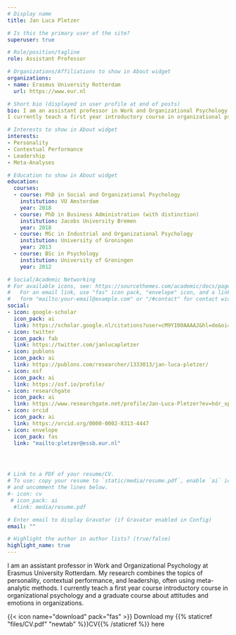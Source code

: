 ```yaml
---
# Display name
title: Jan Luca Pletzer

# Is this the primary user of the site?
superuser: true

# Role/position/tagline
role: Assistant Professor

# Organizations/Affiliations to show in About widget
organizations:
- name: Erasmus University Rotterdam
  url: https://www.eur.nl

# Short bio (displayed in user profile at end of posts)
bio: I am an assistant professor in Work and Organizational Psychology at Erasmus University Rotterdam. My research combines the topics of personality, contextual performance, and leadership, often using meta-analyses. 
I currently teach a first year introductory course in organizational psychology and a graduate course about attitudes and emotions in organizations.

# Interests to show in About widget
interests:
- Personality
- Contextual Performance
- Leadership
- Meta-Analyses

# Education to show in About widget
education:
  courses:
  - course: PhD in Social and Organizational Psychology
    institution: VU Amsterdam
    year: 2018
  - course: PhD in Business Administration (with distinction)
    institution: Jacobs University Bremen
    year: 2018
  - course: MSc in Industrial and Organizational Psychology
    institution: University of Groningen
    year: 2013
  - course: BSc in Psychology
    institution: University of Groningen
    year: 2012

# Social/Academic Networking
# For available icons, see: https://sourcethemes.com/academic/docs/page-builder/#icons
#   For an email link, use "fas" icon pack, "envelope" icon, and a link in the
#   form "mailto:your-email@example.com" or "/#contact" for contact widget.
social:
- icon: google-scholar
  icon_pack: ai
  link: https://scholar.google.nl/citations?user=cM9YI00AAAAJ&hl=de&oi=ao
- icon: twitter
  icon_pack: fab
  link: https://twitter.com/janlucapletzer
- icon: publons
  icon_pack: ai
  link: https://publons.com/researcher/1333013/jan-luca-pletzer/
- icon: osf
  icon_pack: ai
  link: https://osf.io/profile/
- icon: researchgate
  icon_pack: ai
  link: https://www.researchgate.net/profile/Jan-Luca-Pletzer?ev=hdr_xprf&_sg=n7eundi6T2zxtBrFOnwcHJz0mdZeDMcqGzqTP-Qcmhx2AR02QPz_Jj_XPs9dPdlYyPLxbv65m5iciWTVT8tyMmQQ
- icon: orcid
  icon_pack: ai
  link: https://orcid.org/0000-0002-8313-4447
- icon: envelope
  icon_pack: fas
  link: "mailto:pletzer@essb.eur.nl"




# Link to a PDF of your resume/CV.
# To use: copy your resume to `static/media/resume.pdf`, enable `ai` icons in `params.toml`, 
# and uncomment the lines below.
#- icon: cv
 # icon_pack: ai
  #link: media/resume.pdf

# Enter email to display Gravatar (if Gravatar enabled in Config)
email: ""

# Highlight the author in author lists? (true/false)
highlight_name: true
---
```


I am an assistant professor in Work and Organizational Psychology at Erasmus University Rotterdam. My research combines the topics of personality, contextual performance, and leadership, often using meta-analytic methods. I currently teach a first year course introductory course in organizational psychology and a graduate course about attitudes and emotions in organizations.

{{< icon name="download" pack="fas" >}} Download my {{% staticref "files/CV.pdf" "newtab" %}}CV{{% /staticref %}} here
